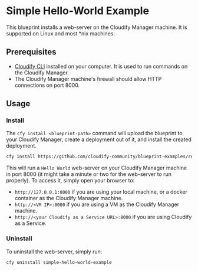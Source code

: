 # Simple Hello-World Example

This blueprint installs a web-server on the Cloudify Manager machine. It is supported on Linux and most *nix machines.


## Prerequisites

- [Cloudify CLI](https://docs.cloudify.co/latest/install_maintain/installation/installing-cli/) installed on your computer. It is used to run commands on the Cloudify Manager.
- The Cloudify Manager machine's firewall should allow HTTP connections on port 8000.


## Usage
 
### Install 

The `cfy install <blueprint-path>` command will upload the blueprint to your Cloudify Manager, create a deployment out of it, and install the created deployment. 

```bash
cfy install https://github.com/cloudify-community/blueprint-examples/releases/download/latest/simple-hello-world-example.zip
```

This will run a `Hello World` web-server on your Cloudify Manager machine in port 8000 (it might take a minute or two for the web-server to run properly). 
To access it, simply open your browser to:

 * `http://127.0.0.1:8000` if you are using your local machine, or a docker container as the Cloudify Manager machine.
 * `http://<VM IP>:8000` if you are using a VM as the Cloudify Manager machine.
 * `http://<your Cloudify as a Service URL>:8000` if you are using Cloudify as a Service.

### Uninstall
To uninstall the web-server, simply run:

```bash
cfy uninstall simple-hello-world-example
```
